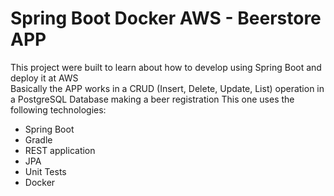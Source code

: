 # Spring Boot Docker AWS - Beerstore APP
This project were built to learn about how to develop using Spring Boot and deploy it at AWS <br />
Basically the APP works in a CRUD (Insert, Delete, Update, List) operation in a PostgreSQL Database making a beer registration
This one uses the following technologies: <br />
- Spring Boot
- Gradle
- REST application
- JPA
- Unit Tests
- Docker
